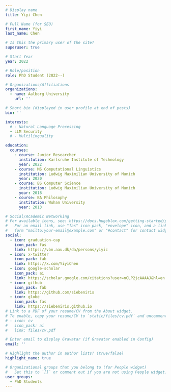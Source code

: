 ```yaml
---
# Display name
title: Yiyi Chen

# Full Name (for SEO)
first_name: Yiyi
last_name: Chen

# Is this the primary user of the site?
superuser: true

# Start Year
year: 2022

# Role/position
role: PhD Student (2022--)

# Organizations/Affiliations
organizations:
  - name: Aalborg University
    url: ''

# Short bio (displayed in user profile at end of posts)
bio: ''

interests:
  # - Natural Language Processing
  - LLM Security
  # - Multilinguality

education:
  courses:
    - course: Junior Researcher
      institution: Karlsruhe Institute of Technology
      year: 2022
    - course: MS Computational Linguistics
      institution: Ludwig Maximilian University of Munich
      year: 2020
    - course: BS Computer Science
      institution: Ludwig Maximilian University of Munich
      year: 2018
    - course: BA Philosophy
      institution: Wuhan University
      year: 2013

# Social/Academic Networking
# For available icons, see: https://docs.hugoblox.com/getting-started/page-builder/#icons
#   For an email link, use "fas" icon pack, "envelope" icon, and a link in the
#   form "mailto:your-email@example.com" or "#contact" for contact widget.
social:
  - icon: graduation-cap
    icon_pack: fas
    link: https://vbn.aau.dk/da/persons/yiyic
  - icon: x-twitter
    icon_pack: fab
    link: https://x.com/YiyiChen
  - icon: google-scholar
    icon_pack: ai
    link: https://scholar.google.com/citations?user=nCLP2jcAAAAJ&hl=en
  - icon: github
    icon_pack: fab
    link: https://github.com/siebeniris
  - icon: globe
    icon_pack: fas
    link: https://siebeniris.github.io
# Link to a PDF of your resume/CV from the About widget.
# To enable, copy your resume/CV to `static/files/cv.pdf` and uncomment the lines below.
# - icon: cv
#   icon_pack: ai
#   link: files/cv.pdf

# Enter email to display Gravatar (if Gravatar enabled in Config)
email: ''

# Highlight the author in author lists? (true/false)
highlight_name: true

# Organizational groups that you belong to (for People widget)
#   Set this to `[]` or comment out if you are not using People widget.
user_groups:
  - PhD Students
---
```


